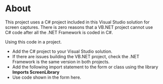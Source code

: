 ﻿# About

This project uses a C# project included in this Visual Studio solution for screen captures. There is zero reasons that a VB.NET project cannot use C# code after all the .NET Framework is coded in C#.

Using this code in a project.

- Add the C# project to your Visual Studio solution.
- If there are issues building the VB.NET project, check the .NET Framework is the same version in both projects.
- Add the following import statement to the form or class using the library **Imports ScreenLibrary**
- Use code shown in the form here.